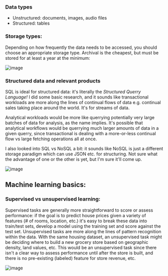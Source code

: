 ### Data types
* Unstructured: documents, images, audio files
* Structured: tables

### Storage types:
Depending on how frequently the data needs to be accessed, you should choose an appropriate storage type. Archival is the cheapest, but must be stored for at least a year at the minimum:

![image](https://github.com/user-attachments/assets/d394da8b-814c-44d7-bffe-aeaf67337938)

### Structured data and relevant products
SQL is ideal for structured data: it's literally the _Structured Querry Language!_ I did some basic research, and it sounds like transactional workloads are more along the lines of continual flows of data e.g. continual sales taking place around the world. It's for streams of data.

Analytical workloads would be more like querrying potentially very large batches of data for analysis, as the name implies. It's possible that analytical workflows would be querrying much larger amounts of data in a given querry, since transactional is dealing with a more-or-less continual flow vs large fetching operations all at once.

I also looked into SQL vs NoSQL a bit: it sounds like NoSQL is just a different storage paradigm which can use JSON etc. for structuring. Not sure what the advantage of one or the other is yet, but I'm sure it'll come up.

![image](https://github.com/user-attachments/assets/6ed6c06e-8733-4fec-b5de-51818953a72f)

## Machine learning basics:
### Supervised vs unsupervised learning:

Supervised tasks are generally more straightforward to score or assess performance: if the goal is to predict house prices given a variety of features (# of rooms, location, etc.) it's easy to break these data into train/test sets, develop a model using the training set and score against the test set. Unsupervised tasks are more along the lines of pattern recognition within the data. With the same housing dataset, an unsupervised task might be deciding where to build a new grocery store based on geographic density, land values, etc. This would be an unsupervised task since there isn't a clear way to assess performance until after the store is built, and there is no pre-existing (labeled) feature for store revenue, etc.

![image](https://github.com/user-attachments/assets/6685d569-8ca8-48b8-8d62-26d966787e03)

